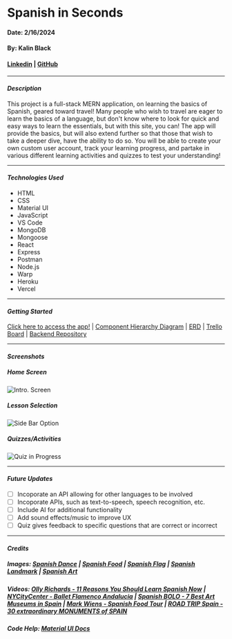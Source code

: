 # Spanish in Seconds
#### Date: 2/16/2024
#### By: Kalin Black 
#### [Linkedin](https://www.linkedin.com/in/kalin-black/) | [GitHub](https://github.com/kfblack)
***
#### **_Description_**
This project is a full-stack MERN application, on learning the basics of Spanish, geared toward travel! Many people who wish to travel are eager to learn the basics of a language, but don't know where to look for quick and easy ways to learn the essentials, but with this site, you can! The app will provide the basics, but will also extend further so that those that wish to take a deeper dive, have the ability to do so. You will be able to create your own custom user account, track your learning progress, and partake in various different learning activities and quizzes to test your understanding!
***
#### **_Technologies Used_**
- HTML
- CSS
- Material UI
- JavaScript
- VS Code
- MongoDB
- Mongoose
- React
- Express
- Postman
- Node.js
- Warp
- Heroku
- Vercel
***
#### **_Getting Started_**
[Click here to access the app!](https://spanish-in-seconds.vercel.app/) | [Component Hierarchy Diagram](https://lucid.app/lucidchart/d5c33ab7-d2df-47da-8cee-36acf4a15f88/edit?viewport_loc=-300%2C-210%2C1423%2C1436%2C0_0&invitationId=inv_8abdf021-273b-4b4f-b55f-5b82b148254e) | [ERD](https://drive.google.com/file/d/1H4iZnxtQfw8XdYAq7HZmiRyAGffmSRJF/view?usp=sharing) | [Trello Board](https://trello.com/invite/b/f87QIY6G/ATTIbce6e6717401ad92bf774281d143113dAE93D148/spanish-in-seconds) | [Backend Repository](https://github.com/kfblack/spanish-in-seconds-backend)
***
#### **_Screenshots_**

##### Home Screen 
![Intro. Screen](https://i.postimg.cc/BQs7PyRy/Screenshot-2024-02-14-at-10-24-16-AM.png)

##### Lesson Selection
![Side Bar Option](https://i.postimg.cc/m2bVg9HW/Screenshot-2024-02-14-at-10-25-14-AM.png)

##### Quizzes/Activities
![Quiz in Progress](https://i.postimg.cc/8zXZ3CsQ/Screenshot-2024-02-14-at-10-25-01-AM.png)


***
#### **_Future Updates_**
- [ ] Incoporate an API allowing for other languages to be involved
- [ ] Incoporate APIs, such as text-to-speech, speech recognition, etc.
- [ ] Include AI for additional functionality
- [ ] Add sound effects/music to improve UX
- [ ] Quiz gives feedback to specific questions that are correct or incorrect

***
#### **_Credits_**

##### Images: [Spanish Dance](https://www.utrgv.edu/claa/divisions-and-disciplines/dance/flamenco/index.htm) | [Spanish Food](https://housinganywhere.com/Spain/traditional-unique-food-in-spain) | [Spanish Flag](https://en.wikipedia.org/wiki/Flag_of_Spain) | [Spanish Landmark](https://meetmeindepartures.com/landmarks-in-spain-spanish-bucket-list/) | [Spanish Art](https://www.singulart.com/en/blog/2023/09/28/famous-spanish-artists/)

##### Videos: [Olly Richards - 11 Reasons You Should Learn Spanish Now](https://www.youtube.com/watch?v=7QIdFk6yzh8&ab_channel=OllyRichards) | [NYCityCenter - Ballet Flamenco Andalucia](https://www.youtube.com/watch?v=cm9IYSDxagc&ab_channel=NYCityCenter) | [Spanish BOLO - 7 Best Art Museums in Spain](https://www.youtube.com/watch?v=FHv_foVHugQ&ab_channel=SpanishBOLO) | [Mark Wiens - Spanish Food Tour](https://www.youtube.com/watch?v=wLQFtcqSL0k&t=657s&ab_channel=MarkWiens) | [ROAD TRIP Spain - 30 extraordinary MONUMENTS of SPAIN](https://www.youtube.com/watch?v=crUMhH-tfqA&ab_channel=ROADTRIPSpainandPortugal)
##### Code Help: [Material UI Docs](https://mui.com/material-ui/getting-started/)
